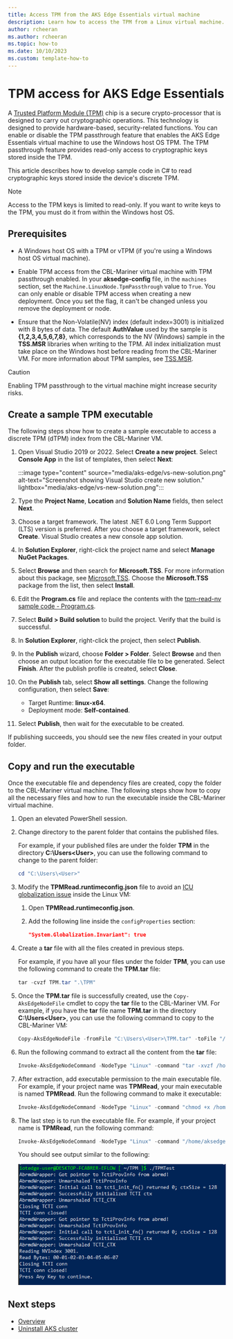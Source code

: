 ```yaml
---
title: Access TPM from the AKS Edge Essentials virtual machine
description: Learn how to access the TPM from a Linux virtual machine.
author: rcheeran
ms.author: rcheeran
ms.topic: how-to
ms.date: 10/10/2023
ms.custom: template-how-to
---
```


# TPM access for AKS Edge Essentials

A [Trusted Platform Module (TPM)](/windows/security/information-protection/tpm/trusted-platform-module-top-node) chip is a secure crypto-processor that is designed to carry out cryptographic operations. This technology is designed to provide hardware-based, security-related functions. You can enable or disable the TPM passthrough feature that enables the AKS Edge Essentials virtual machine to use the Windows host OS TPM. The TPM passthrough feature provides read-only access to cryptographic keys stored inside the TPM.

This article describes how to develop sample code in C# to read cryptographic keys stored inside the device's discrete TPM.

> [!NOTE]
> Access to the TPM keys is limited to read-only. If you want to write keys to the TPM, you must do it from within the Windows host OS.

## Prerequisites

- A Windows host OS with a TPM or vTPM (if you're using a Windows host OS virtual machine).

- Enable TPM access from the CBL-Mariner virtual machine with TPM passthrough enabled. In your **aksedge-config** file, in the `machines` section, set the `Machine.LinuxNode.TpmPassthrough` value to `True`. You can only enable or disable TPM access when creating a new deployment. Once you set the flag, it can't be changed unless you remove the deployment or node.

- Ensure that the Non-Volatile(NV) index (default index=3001) is initialized with 8 bytes of data. The default **AuthValue** used by the sample is **{1,2,3,4,5,6,7,8}**, which corresponds to the NV (Windows) sample in the **TSS.MSR** libraries when writing to the TPM. All index initialization must take place on the Windows host before reading from the CBL-Mariner VM. For more information about TPM samples, see [TSS.MSR](https://github.com/microsoft/TSS.MSR).

> [!CAUTION]
> Enabling TPM passthrough to the virtual machine might increase security risks.

## Create a sample TPM executable

The following steps show how to create a sample executable to access a discrete TPM (dTPM) index from the CBL-Mariner VM.

1. Open Visual Studio 2019 or 2022. Select **Create a new project**. Select **Console App** in the list of templates, then select **Next**:

    :::image type="content" source="media/aks-edge/vs-new-solution.png" alt-text="Screenshot showing Visual Studio create new solution." lightbox="media/aks-edge/vs-new-solution.png":::

1. Type the **Project Name**, **Location** and **Solution Name** fields, then select **Next**.

1. Choose a target framework. The latest .NET 6.0 Long Term Support (LTS) version is preferred. After you choose a target framework, select **Create**. Visual Studio creates a new console app solution.

1. In **Solution Explorer**, right-click the project name and select **Manage NuGet Packages**.

1. Select **Browse** and then search for **Microsoft.TSS**. For more information about this package, see [Microsoft.TSS](https://www.nuget.org/packages/Microsoft.TSS). Choose the **Microsoft.TSS** package from the list, then select **Install**.

1. Edit the **Program.cs** file and replace the contents with the [tpm-read-nv sample code - Program.cs](https://github.com/Azure/iotedge-eflow/blob/main/samples/tpm-read-nv/Program.cs).

1. Select **Build > Build solution** to build the project. Verify that the build is successful.

1. In **Solution Explorer**, right-click the project, then select **Publish**.

1. In the **Publish** wizard, choose **Folder > Folder**. Select **Browse** and then choose an output location for the executable file to be generated. Select **Finish**. After the publish profile is created, select **Close**.

1. On the **Publish** tab, select **Show all settings**. Change the following configuration, then select **Save**:

    - Target Runtime:  **linux-x64**.
    - Deployment mode: **Self-contained**.

1. Select **Publish**, then wait for the executable to be created.

If publishing succeeds, you should see the new files created in your output folder.

## Copy and run the executable

Once the executable file and dependency files are created, copy the folder to the CBL-Mariner virtual machine. The following steps show how to copy all the necessary files and how to run the executable inside the CBL-Mariner virtual machine.

1. Open an elevated PowerShell session.

1. Change directory to the parent folder that contains the published files.

    For example, if your published files are under the folder **TPM** in the directory **C:\Users\<User>**, you can use the following command to change to the parent folder:

    ```powershell
    cd "C:\Users\<User>"
    ```

1. Modify the **TPMRead.runtimeconfig.json** file to avoid an [ICU globalization issue](https://github.com/dotnet/core/issues/2186#issuecomment-472629489) inside the Linux VM:

    1. Open **TPMRead.runtimeconfig.json**.
    2. Add the following line inside the `configProperties` section:

       ```json
       "System.Globalization.Invariant": true
       ```

1. Create a **tar** file with all the files created in previous steps.

    For example, if you have all your files under the folder **TPM**, you can use the following command to create the **TPM.tar** file:

    ```powershell
    tar -cvzf TPM.tar ".\TPM"
    ```

1. Once the **TPM.tar** file is successfully created, use the `Copy-AksEdgeNodeFile` cmdlet to copy the **tar** file to the CBL-Mariner VM. For example, if you have the **tar** file name **TPM.tar** in the directory **C:\Users\<User>**, you can use the following command to copy to the CBL-Mariner VM:

    ```powershell
    Copy-AksEdgeNodeFile -fromFile "C:\Users\<User>\TPM.tar" -toFile "/home/aksedge-user/" -pushFile
    ```

1. Run the following command to extract all the content from the **tar** file:

   ```powershell
   Invoke-AksEdgeNodeCommand -NodeType "Linux" -command "tar -xvzf /home/aksedge-user/TPM.tar"
   ```

1. After extraction, add executable permission to the main executable file. For example, if your project name was **TPMRead**, your main executable is named **TPMRead**. Run the following command to make it executable:

    ```powershell
    Invoke-AksEdgeNodeCommand -NodeType "Linux" -command "chmod +x /home/aksedge-user/TPM/TPMRead"
    ```

1. The last step is to run the executable file. For example, if your project name is **TPMRead**, run the following command:

    ```powershell
    Invoke-AksEdgeNodeCommand -NodeType "Linux" -command "/home/aksedge-user/TPM/TPMRead"
    ```

    You should see output similar to the following:

    ![Screenshot showing TPM output.](./media/aks-edge/tpm-read-output.png)

## Next steps

- [Overview](aks-edge-overview.md)
- [Uninstall AKS cluster](aks-edge-howto-uninstall.md)
